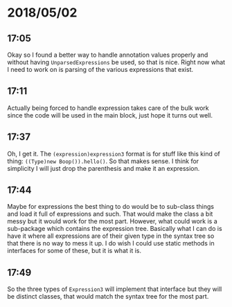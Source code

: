 # 2018/05/02

## 17:05

Okay so I found a better way to handle annotation values properly and without
having `UnparsedExpressions` be used, so that is nice. Right now what I need
to work on is parsing of the various expressions that exist.

## 17:11

Actually being forced to handle expression takes care of the bulk work since
the code will be used in the main block, just hope it turns out well.

## 17:37

Oh, I get it. The `(expression)expression3` format is for stuff like this kind
of thing: `((Type)new Boop()).hello()`. So that makes sense. I think for
simplicity I will just drop the parenthesis and make it an expression.

## 17:44

Maybe for expressions the best thing to do would be to sub-class things and
load it full of expressions and such. That would make the class a bit messy
but it would work for the most part. However, what could work is a sub-package
which contains the expression tree. Basically what I can do is have it where
all expressions are of their given type in the syntax tree so that there is no
way to mess it up. I do wish I could use static methods in interfaces for some
of these, but it is what it is.

## 17:49

So the three types of `Expression3` will implement that interface but they
will be distinct classes, that would match the syntax tree for the most part.
